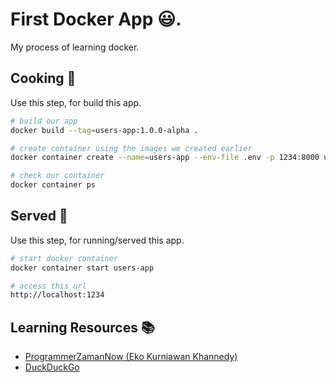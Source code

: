 # First Docker App 😃.

My process of learning docker.

## Cooking 🍳

Use this step, for build this app.

```bash
# build our app
docker build --tag=users-app:1.0.0-alpha .

# create container using the images we created earlier
docker container create --name=users-app --env-file .env -p 1234:8000 users-app:alpha1.0.0-alpha

# check our container
docker container ps
```

## Served 🚀

Use this step, for running/served this app.

```bash
# start docker container
docker container start users-app

# access this url
http://localhost:1234
```

## Learning Resources 📚
- [ProgrammerZamanNow (Eko Kurniawan Khannedy)](https://www.youtube.com/channel/UC14ZKB9XsDZbnHVmr4AmUpQ)
- [DuckDuckGo](hhttps://duckduckgo.com/?q=learn+docker)